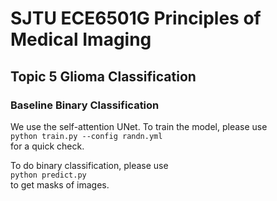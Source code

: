 # SJTU ECE6501G Principles of Medical Imaging

## Topic 5 Glioma Classification

### Baseline Binary Classification

We use the self-attention UNet. To train the model, please use  
`python train.py --config randn.yml`  
for a quick check.

To do binary classification, please use  
`python predict.py`  
to get masks of images.
